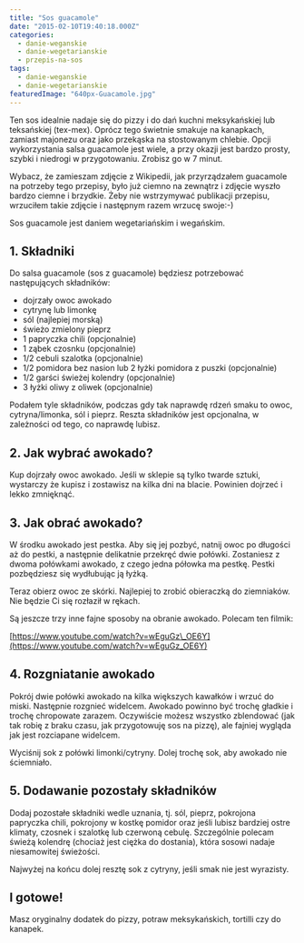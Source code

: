 ```yaml
---
title: "Sos guacamole"
date: "2015-02-10T19:40:18.000Z"
categories: 
  - danie-weganskie
  - danie-wegetarianskie
  - przepis-na-sos
tags: 
  - danie-weganskie
  - danie-wegetarianskie
featuredImage: "640px-Guacamole.jpg"
---
```


Ten sos idealnie nadaje się do pizzy i do dań kuchni meksykańskiej lub teksańskiej (tex-mex). Oprócz tego świetnie smakuje na kanapkach, zamiast majonezu oraz jako przekąska na stostowanym chlebie. Opcji wykorzystania salsa guacamole jest wiele, a przy okazji jest bardzo prosty, szybki i niedrogi w przygotowaniu. Zrobisz go w 7 minut.

Wybacz, że zamieszam zdjęcie z Wikipedii, jak przyrządzałem guacamole na potrzeby tego przepisy, było już ciemno na zewnątrz i zdjęcie wyszło bardzo ciemne i brzydkie. Żeby nie wstrzymywać publikacji przepisu, wrzuciłem takie zdjęcie i następnym razem wrzucę swoje:-)

Sos guacamole jest daniem wegetariańskim i wegańskim.

## 1\. Składniki

Do salsa guacamole (sos z guacamole) będziesz potrzebować następujących składników:

- dojrzały owoc awokado
- cytrynę lub limonkę
- sól (najlepiej morską)
- świeżo zmielony pieprz
- 1 papryczka chili (opcjonalnie)
- 1 ząbek czosnku (opcjonalnie)
- 1/2 cebuli szalotka (opcjonalnie)
- 1/2 pomidora bez nasion lub 2 łyżki pomidora z puszki (opcjonalnie)
- 1/2 garści świeżej kolendry (opcjonalnie)
- 3 łyżki oliwy z oliwek (opcjonalnie)

Podałem tyle składników, podczas gdy tak naprawdę rdzeń smaku to owoc, cytryna/limonka, sól i pieprz. Reszta składników jest opcjonalna, w zależności od tego, co naprawdę lubisz.

## 2\. Jak wybrać awokado?

Kup dojrzały owoc awokado. Jeśli w sklepie są tylko twarde sztuki, wystarczy że kupisz i zostawisz na kilka dni na blacie. Powinien dojrzeć i lekko zmnięknąć.

## 3\. Jak obrać awokado?

W środku awokado jest pestka. Aby się jej pozbyć, natnij owoc po długości aż do pestki, a następnie delikatnie przekręć dwie połówki. Zostaniesz z dwoma połówkami awokado, z czego jedna półowka ma pestkę. Pestki pozbędziesz się wydłubując ją łyżką.

Teraz obierz owoc ze skórki. Najlepiej to zrobić obieraczką do ziemniaków. Nie będzie Ci się rozłaził w rękach.

Są jeszcze trzy inne fajne sposoby na obranie awokado. Polecam ten filmik:

[https://www.youtube.com/watch?v=wEguGz\_OE6Y](https://www.youtube.com/watch?v=wEguGz_OE6Y)

## 4\. Rozgniatanie awokado

Pokrój dwie połówki awokado na kilka większych kawałków i wrzuć do miski. Następnie rozgnieć widelcem. Awokado powinno być trochę gładkie i trochę chropowate zarazem. Oczywiście możesz wszystko zblendować (jak tak robię z braku czasu, jak przygotowuję sos na pizzę), ale fajniej wygląda jak jest rozciapane widelcem.

Wyciśnij sok z połówki limonki/cytryny. Dolej trochę sok, aby awokado nie ściemniało.

## 5\. Dodawanie pozostały składników

Dodaj pozostałe składniki wedle uznania, tj. sól, pieprz, pokrojona papryczka chili, pokrojony w kostkę pomidor oraz jeśli lubisz bardziej ostre klimaty, czosnek i szalotkę lub czerwoną cebulę. Szczególnie polecam świeżą kolendrę (chociaż jest ciężka do dostania), która sosowi nadaje niesamowitej świeżości.

Najwyżej na końcu dolej resztę sok z cytryny, jeśli smak nie jest wyrazisty.

## I gotowe!

Masz oryginalny dodatek do pizzy, potraw meksykańskich, tortilli czy do kanapek.
